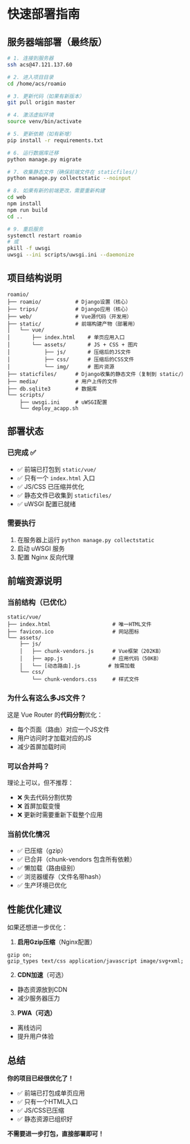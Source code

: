 # 快速部署指南

## 服务器端部署（最终版）

```bash
# 1. 连接到服务器
ssh acs@47.121.137.60

# 2. 进入项目目录
cd /home/acs/roamio

# 3. 更新代码（如果有新版本）
git pull origin master

# 4. 激活虚拟环境
source venv/bin/activate

# 5. 更新依赖（如有新增）
pip install -r requirements.txt

# 6. 运行数据库迁移
python manage.py migrate

# 7. 收集静态文件（确保前端文件在 staticfiles/）
python manage.py collectstatic --noinput

# 8. 如果有新的前端更改，需要重新构建
cd web
npm install
npm run build
cd ..

# 9. 重启服务
systemctl restart roamio
# 或
pkill -f uwsgi
uwsgi --ini scripts/uwsgi.ini --daemonize
```

## 项目结构说明

```
roamio/
├── roamio/           # Django设置（核心）
├── trips/            # Django应用（核心）
├── web/              # Vue源代码（开发用）
├── static/           # 前端构建产物（部署用）
│   └── vue/
│       ├── index.html    # 单页应用入口
│       └── assets/       # JS + CSS + 图片
│           ├── js/       # 压缩后的JS文件
│           ├── css/      # 压缩后的CSS文件
│           └── img/      # 图片资源
├── staticfiles/      # Django收集的静态文件（复制到 static/）
├── media/            # 用户上传的文件
├── db.sqlite3        # 数据库
└── scripts/
    ├── uwsgi.ini     # uWSGI配置
    └── deploy_acapp.sh
```

## 部署状态

### 已完成 ✅
- ✅ 前端已打包到 `static/vue/`
- ✅ 只有一个 `index.html` 入口
- ✅ JS/CSS 已压缩并优化
- ✅ 静态文件已收集到 `staticfiles/`
- ✅ uWSGI 配置已就绪

### 需要执行
1. 在服务器上运行 `python manage.py collectstatic`
2. 启动 uWSGI 服务
3. 配置 Nginx 反向代理

## 前端资源说明

### 当前结构（已优化）
```
static/vue/
├── index.html                    # 唯一HTML文件
├── favicon.ico                   # 网站图标
└── assets/
    ├── js/
    │   ├── chunk-vendors.js      # Vue框架（202KB）
    │   ├── app.js                # 应用代码（50KB）
    │   └── [动态路由].js         # 按需加载
    └── css/
        └── chunk-vendors.css     # 样式文件
```

### 为什么有这么多JS文件？
这是 Vue Router 的**代码分割**优化：
- 每个页面（路由）对应一个JS文件
- 用户访问时才加载对应的JS
- 减少首屏加载时间

### 可以合并吗？
理论上可以，但不推荐：
- ❌ 失去代码分割优势
- ❌ 首屏加载变慢
- ❌ 更新时需要重新下载整个应用

### 当前优化情况
- ✅ 已压缩（gzip）
- ✅ 已合并（chunk-vendors 包含所有依赖）
- ✅ 懒加载（路由级别）
- ✅ 浏览器缓存（文件名带hash）
- ✅ 生产环境已优化

## 性能优化建议

如果还想进一步优化：

1. **启用Gzip压缩**（Nginx配置）
```nginx
gzip on;
gzip_types text/css application/javascript image/svg+xml;
```

2. **CDN加速**（可选）
- 静态资源放到CDN
- 减少服务器压力

3. **PWA（可选）**
- 离线访问
- 提升用户体验

## 总结

**你的项目已经很优化了！**

- ✅ 前端已打包成单页应用
- ✅ 只有一个HTML入口
- ✅ JS/CSS已压缩
- ✅ 静态资源已组织好

**不需要进一步打包，直接部署即可！**


